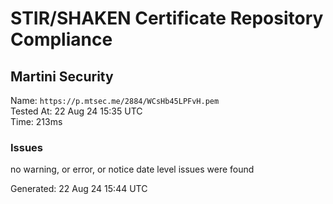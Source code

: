 # STIR/SHAKEN Certificate Repository Compliance

## Martini Security

Name: `https://p.mtsec.me/2884/WCsHb45LPFvH.pem`\
Tested At: 22 Aug 24 15:35 UTC\
Time: 213ms

### Issues

no warning, or error, or notice date level issues were found

Generated: 22 Aug 24 15:44 UTC